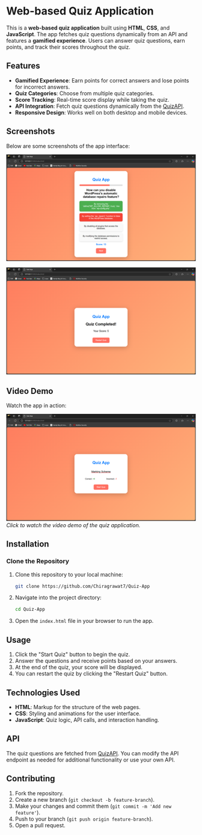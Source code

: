 # Web-based Quiz Application

This is a **web-based quiz application** built using **HTML**, **CSS**, and **JavaScript**. The app fetches quiz questions dynamically from an API and features a **gamified experience**. Users can answer quiz questions, earn points, and track their scores throughout the quiz.

## Features
- **Gamified Experience**: Earn points for correct answers and lose points for incorrect answers.
- **Quiz Categories**: Choose from multiple quiz categories.
- **Score Tracking**: Real-time score display while taking the quiz.
- **API Integration**: Fetch quiz questions dynamically from the [QuizAPI](https://quizapi.io).
- **Responsive Design**: Works well on both desktop and mobile devices.

## Screenshots
Below are some screenshots of the app interface:

![Quiz App Screenshot 1](./Media/Screenshot%202025-01-31%20190649.png)

![Quiz App Screenshot 2](./Media/Screenshot%202025-01-31%20185824.png)

## Video Demo
Watch the app in action:

[![Quiz App Demo](./Media/Screenshot%202025-01-31%20185558.png)](./Media/Screen%20Recording%202025-01-31%20185750.mp4)
*Click to watch the video demo of the quiz application.*

## Installation

### Clone the Repository
1. Clone this repository to your local machine:
    ```bash
    git clone https://github.com/Chiragrawat7/Quiz-App
    ```

2. Navigate into the project directory:
    ```bash
    cd Quiz-App
    ```

3. Open the `index.html` file in your browser to run the app.

## Usage

1. Click the "Start Quiz" button to begin the quiz.
2. Answer the questions and receive points based on your answers.
3. At the end of the quiz, your score will be displayed.
4. You can restart the quiz by clicking the "Restart Quiz" button.

## Technologies Used
- **HTML**: Markup for the structure of the web pages.
- **CSS**: Styling and animations for the user interface.
- **JavaScript**: Quiz logic, API calls, and interaction handling.

## API
The quiz questions are fetched from [QuizAPI](https://quizapi.io/api/v1/questions). You can modify the API endpoint as needed for additional functionality or use your own API.

## Contributing

1. Fork the repository.
2. Create a new branch (`git checkout -b feature-branch`).
3. Make your changes and commit them (`git commit -m 'Add new feature'`).
4. Push to your branch (`git push origin feature-branch`).
5. Open a pull request.



